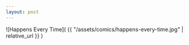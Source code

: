 ```yaml
---
layout: post
---
```


![Happens Every Time]( {{ "/assets/comics/happens-every-time.jpg" | relative_url }} )
